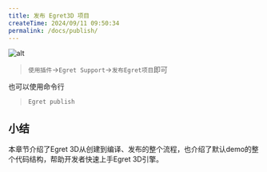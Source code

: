 ```yaml
---
title: 发布 Egret3D 项目
createTime: 2024/09/11 09:50:34
permalink: /docs/publish/
---
```

![alt](575e573a75404.jpg)
> `使用插件`->`Egret Support`->`发布Egret项目`即可

也可以使用命令行
> `Egret publish`

## 小结
本章节介绍了Egret 3D从创建到编译、发布的整个流程，也介绍了默认demo的整个代码结构，帮助开发者快速上手Egret 3D引擎。